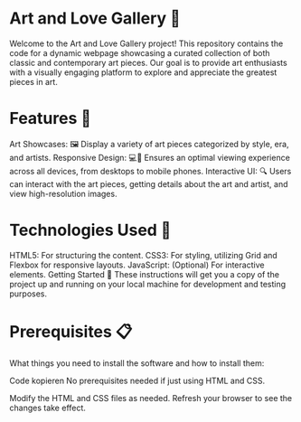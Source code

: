 # Art and Love Gallery 🎨
Welcome to the Art and Love Gallery project! This repository contains the code for a dynamic webpage showcasing a curated collection of both classic and contemporary art pieces. Our goal is to provide art enthusiasts with a visually engaging platform to explore and appreciate the greatest pieces in art.

# Features 🚀
Art Showcases: 🖼 Display a variety of art pieces categorized by style, era, and artists.
Responsive Design: 💻📱 Ensures an optimal viewing experience across all devices, from desktops to mobile phones.
Interactive UI: 🔍 Users can interact with the art pieces, getting details about the art and artist, and view high-resolution images.

# Technologies Used 🔧
HTML5: For structuring the content.
CSS3: For styling, utilizing Grid and Flexbox for responsive layouts.
JavaScript: (Optional) For interactive elements.
Getting Started 🌟
These instructions will get you a copy of the project up and running on your local machine for development and testing purposes.

# Prerequisites 📋
What things you need to install the software and how to install them:

Code kopieren
No prerequisites needed if just using HTML and CSS.

Modify the HTML and CSS files as needed.
Refresh your browser to see the changes take effect.
